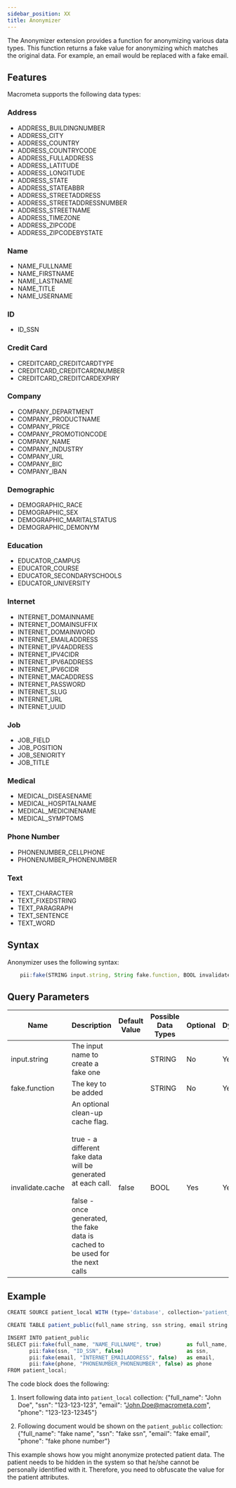 ```yaml
---
sidebar_position: XX
title: Anonymizer
---
```


The Anonymizer extension provides a function for anonymizing various data types. This function returns a fake value for anonymizing which matches the original data. For example, an email would be replaced with a fake email.

## Features

Macrometa supports the following data types:

### Address

- ADDRESS_BUILDINGNUMBER
- ADDRESS_CITY
- ADDRESS_COUNTRY
- ADDRESS_COUNTRYCODE
- ADDRESS_FULLADDRESS
- ADDRESS_LATITUDE
- ADDRESS_LONGITUDE
- ADDRESS_STATE
- ADDRESS_STATEABBR
- ADDRESS_STREETADDRESS
- ADDRESS_STREETADDRESSNUMBER
- ADDRESS_STREETNAME
- ADDRESS_TIMEZONE
- ADDRESS_ZIPCODE
- ADDRESS_ZIPCODEBYSTATE

### Name

- NAME_FULLNAME
- NAME_FIRSTNAME
- NAME_LASTNAME
- NAME_TITLE
- NAME_USERNAME

### ID

- ID_SSN

### Credit Card

- CREDITCARD_CREDITCARDTYPE
- CREDITCARD_CREDITCARDNUMBER
- CREDITCARD_CREDITCARDEXPIRY

### Company

- COMPANY_DEPARTMENT
- COMPANY_PRODUCTNAME
- COMPANY_PRICE
- COMPANY_PROMOTIONCODE
- COMPANY_NAME
- COMPANY_INDUSTRY
- COMPANY_URL
- COMPANY_BIC
- COMPANY_IBAN

### Demographic

- DEMOGRAPHIC_RACE
- DEMOGRAPHIC_SEX
- DEMOGRAPHIC_MARITALSTATUS
- DEMOGRAPHIC_DEMONYM

### Education

- EDUCATOR_CAMPUS
- EDUCATOR_COURSE
- EDUCATOR_SECONDARYSCHOOLS
- EDUCATOR_UNIVERSITY

### Internet

- INTERNET_DOMAINNAME
- INTERNET_DOMAINSUFFIX
- INTERNET_DOMAINWORD
- INTERNET_EMAILADDRESS
- INTERNET_IPV4ADDRESS
- INTERNET_IPV4CIDR
- INTERNET_IPV6ADDRESS
- INTERNET_IPV6CIDR
- INTERNET_MACADDRESS
- INTERNET_PASSWORD
- INTERNET_SLUG
- INTERNET_URL
- INTERNET_UUID

### Job

- JOB_FIELD
- JOB_POSITION
- JOB_SENIORITY
- JOB_TITLE

### Medical

- MEDICAL_DISEASENAME
- MEDICAL_HOSPITALNAME
- MEDICAL_MEDICINENAME
- MEDICAL_SYMPTOMS

### Phone Number

- PHONENUMBER_CELLPHONE
- PHONENUMBER_PHONENUMBER

### Text


- TEXT_CHARACTER
- TEXT_FIXEDSTRING
- TEXT_PARAGRAPH
- TEXT_SENTENCE
- TEXT_WORD



## Syntax

Anonymizer uses the following syntax:

```js
	pii:fake(STRING input.string, String fake.function, BOOL invalidate.cache)
```
					  
					  
## Query Parameters


| Name             | Description                                 | Default Value | Possible Data Types | Optional | Dynamic |
|------------------|---------------------------------------------|---------------|---------------------|----------|---------|
| input.string     | The input name to create a fake one         |               | STRING              | No       | Yes     |
| fake.function    | The key to be added                         |               | STRING              | No       | Yes     |
| invalidate.cache | An optional clean-up cache flag.<br /><br />true - a different fake data will be generated at each call. <br /><br />false - once generated, the fake data is cached to be used for the next calls           | false         | BOOL                | Yes      | Yes     |

## Example

```js
CREATE SOURCE patient_local WITH (type='database', collection='patient_local', replication.type="local", map.type='json') (full_name string, ssn string, email string, phone string);

CREATE TABLE patient_public(full_name string, ssn string, email string, phone string);

INSERT INTO patient_public
SELECT pii:fake(full_name, "NAME_FULLNAME", true)        as full_name,
       pii:fake(ssn, "ID_SSN", false)                    as ssn,
       pii:fake(email, "INTERNET_EMAILADDRESS", false)   as email,
       pii:fake(phone, "PHONENUMBER_PHONENUMBER", false) as phone
FROM patient_local;
```

The code block does the following:

1. Insert following data into `patient_local` collection:
{"full_name": "John Doe", "ssn": "123-123-123", "email": "John.Doe@macrometa.com", "phone": "123-123-12345"}

1. Following document would be shown on the `patient_public` collection:
        {"full_name": "fake name", "ssn": "fake ssn", "email": "fake email", "phone": "fake phone number"}

This example shows how you might anonymize protected patient data. The patient needs to be hidden in the system so that he/she cannot be personally identified with it. Therefore, you need to obfuscate the value for the patient attributes. 